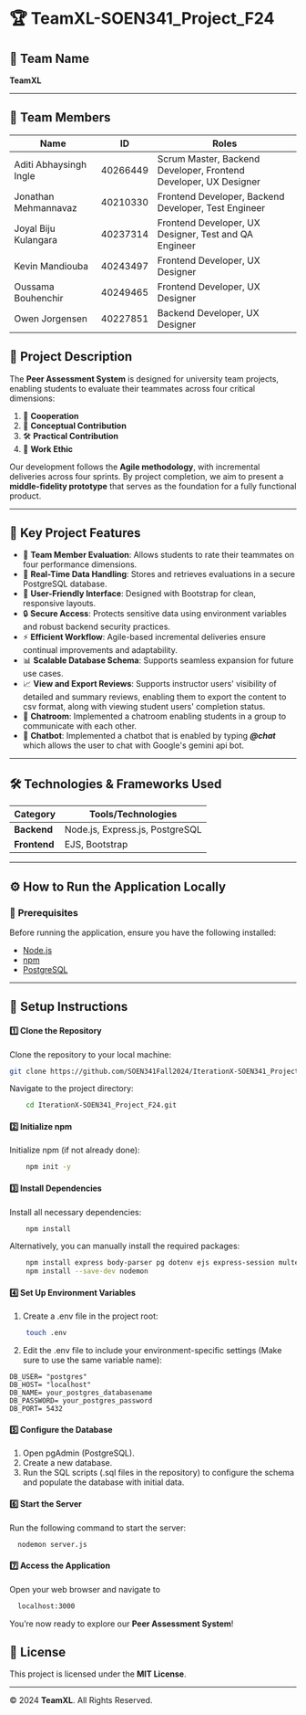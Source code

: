 # 🏆 **TeamXL-SOEN341_Project_F24**

## 🚀 **Team Name**
**TeamXL**  

---

## 👥 **Team Members**
| **Name**                  | **ID**     | **Roles**                                                                 |
|---------------------------|------------|---------------------------------------------------------------------------|
| Aditi Abhaysingh Ingle    | 40266449   | Scrum Master, Backend Developer, Frontend Developer, UX Designer          |
| Jonathan Mehmannavaz      | 40210330   | Frontend Developer, Backend Developer, Test Engineer                      |
| Joyal Biju Kulangara      | 40237314   | Frontend Developer, UX Designer, Test and QA Engineer                     |
| Kevin Mandiouba           | 40243497   | Frontend Developer, UX Designer                                           |
| Oussama Bouhenchir        | 40249465   | Frontend Developer, UX Designer                                           |
| Owen Jorgensen            | 40227851   | Backend Developer, UX Designer                                            |


## 📜 **Project Description**
The **Peer Assessment System** is designed for university team projects, enabling students to evaluate their teammates across four critical dimensions:  
1. 🤝 **Cooperation**  
2. 🧠 **Conceptual Contribution**  
3. 🛠️ **Practical Contribution**  
4. 💼 **Work Ethic**  

Our development follows the **Agile methodology**, with incremental deliveries across four sprints. By project completion, we aim to present a **middle-fidelity prototype** that serves as the foundation for a fully functional product.  

---

## 🔑 **Key Project Features**
- 🌟 **Team Member Evaluation**: Allows students to rate their teammates on four performance dimensions.  
- 🔄 **Real-Time Data Handling**: Stores and retrieves evaluations in a secure PostgreSQL database.  
- 🎨 **User-Friendly Interface**: Designed with Bootstrap for clean, responsive layouts.  
- 🔒 **Secure Access**: Protects sensitive data using environment variables and robust backend security practices.  
- ⚡ **Efficient Workflow**: Agile-based incremental deliveries ensure continual improvements and adaptability.  
- 📊 **Scalable Database Schema**: Supports seamless expansion for future use cases.
- 📈 **View and Export Reviews**: Supports instructor users' visibility of detailed and summary reviews, enabling them to export the content to csv format, along with viewing student users' completion status.
- 💬 **Chatroom**: Implemented a chatroom enabling students in a group to communicate with each other.
- 🤖 **Chatbot**: Implemented a chatbot that is enabled by typing **_@chat_** which allows the user to chat with Google's gemini api bot. 


---

## 🛠️ **Technologies & Frameworks Used**
| **Category**  | **Tools/Technologies**          |
|---------------|---------------------------------|
| **Backend**   | Node.js, Express.js, PostgreSQL |
| **Frontend**  | EJS, Bootstrap                  |

---

## ⚙️ **How to Run the Application Locally**

### 📝 **Prerequisites**
Before running the application, ensure you have the following installed:
- [Node.js](https://nodejs.org/)  
- [npm](https://www.npmjs.com/)  
- [PostgreSQL](https://www.postgresql.org/)  

---

## 🔧 **Setup Instructions**

#### 1️⃣ **Clone the Repository**
Clone the repository to your local machine:  
```bash
git clone https://github.com/SOEN341Fall2024/IterationX-SOEN341_Project_F24.git
```

Navigate to the project directory:

```bash
    cd IterationX-SOEN341_Project_F24.git
```

#### 2️⃣ **Initialize npm**
Initialize npm (if not already done):

```bash
    npm init -y
```
#### 3️⃣ **Install Dependencies**
Install all necessary dependencies:

```bash
    npm install 
```

Alternatively, you can manually install the required packages:

```bash
    npm install express body-parser pg dotenv ejs express-session multer csv-parser json2csv bcrypt
    npm install --save-dev nodemon
```
#### 4️⃣ **Set Up Environment Variables**

1. Create a .env file in the project root:

```bash
    touch .env
```
2. Edit the .env file to include your environment-specific settings (Make sure to use the same variable name):
   
```env  
DB_USER= "postgres"
DB_HOST= "localhost"
DB_NAME= your_postgres_databasename
DB_PASSWORD= your_postgres_password
DB_PORT= 5432
```
#### 5️⃣ Configure the Database

1. Open pgAdmin (PostgreSQL).
2. Create a new database.
3. Run the SQL scripts (.sql files in the repository) to configure the schema and populate the database with initial data.

#### 6️⃣ Start the Server

Run the following command to start the server:
```bash
  nodemon server.js
```
#### 7️⃣ Access the Application
Open your web browser and navigate to 
```bash
  localhost:3000
```
You’re now ready to explore our **Peer Assessment System**!

## 📄 License

This project is licensed under the **MIT License**.

---

© 2024 **TeamXL**. All Rights Reserved.